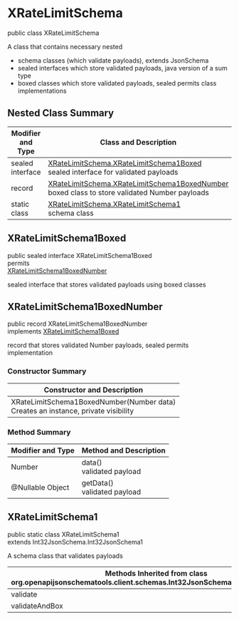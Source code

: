 # XRateLimitSchema
public class XRateLimitSchema<br>

A class that contains necessary nested
- schema classes (which validate payloads), extends JsonSchema
- sealed interfaces which store validated payloads, java version of a sum type
- boxed classes which store validated payloads, sealed permits class implementations

## Nested Class Summary
| Modifier and Type | Class and Description |
| ----------------- | ---------------------- |
| sealed interface | [XRateLimitSchema.XRateLimitSchema1Boxed](#xratelimitschema1boxed)<br> sealed interface for validated payloads |
| record | [XRateLimitSchema.XRateLimitSchema1BoxedNumber](#xratelimitschema1boxednumber)<br> boxed class to store validated Number payloads |
| static class | [XRateLimitSchema.XRateLimitSchema1](#xratelimitschema1)<br> schema class |

## XRateLimitSchema1Boxed
public sealed interface XRateLimitSchema1Boxed<br>
permits<br>
[XRateLimitSchema1BoxedNumber](#xratelimitschema1boxednumber)

sealed interface that stores validated payloads using boxed classes

## XRateLimitSchema1BoxedNumber
public record XRateLimitSchema1BoxedNumber<br>
implements [XRateLimitSchema1Boxed](#xratelimitschema1boxed)

record that stores validated Number payloads, sealed permits implementation

### Constructor Summary
| Constructor and Description |
| --------------------------- |
| XRateLimitSchema1BoxedNumber(Number data)<br>Creates an instance, private visibility |

### Method Summary
| Modifier and Type | Method and Description |
| ----------------- | ---------------------- |
| Number | data()<br>validated payload |
| @Nullable Object | getData()<br>validated payload |

## XRateLimitSchema1
public static class XRateLimitSchema1<br>
extends Int32JsonSchema.Int32JsonSchema1

A schema class that validates payloads

| Methods Inherited from class org.openapijsonschematools.client.schemas.Int32JsonSchema.Int32JsonSchema1 |
| ------------------------------------------------------------------ |
| validate                                                           |
| validateAndBox                                                     |
